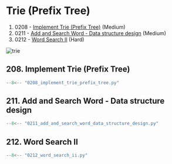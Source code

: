 # Trie (Prefix Tree)

1. 0208 - [Implement Trie (Prefix Tree)](https://leetcode.com/problems/implement-trie-prefix-tree/) (Medium)
2. 0211 - [Add and Search Word - Data structure design](https://leetcode.com/problems/add-and-search-word-data-structure-design/) (Medium)
3. 0212 - [Word Search II](https://leetcode.com/problems/word-search-ii/) (Hard)

![trie](https://upload.wikimedia.org/wikipedia/commons/thumb/b/be/Trie_example.svg/250px-Trie_example.svg.png)

## 208. Implement Trie (Prefix Tree)

```python
--8<-- "0208_implement_trie_prefix_tree.py"
```

## 211. Add and Search Word - Data structure design

```python
--8<-- "0211_add_and_search_word_data_structure_design.py"
```

## 212. Word Search II

```python
--8<-- "0212_word_search_ii.py"
```
